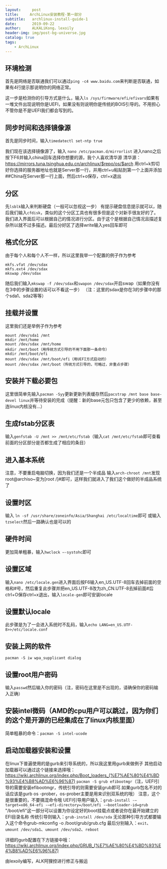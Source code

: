 ```yaml
---
layout:     post
title:     ArchLinux安装教程-第一部分
subtitle:   archlinux-install-guide-1
date:       2019-09-22
author:     ALKALiKong，lexoily
header-img: img/post-bg-universe.jpg
catalog: true
tags:
    - ArchLinux
---
```

## 环境检测
首先是网络是否联通我们可以通过```ping -c4 www.baidu.com```来判断是否联通，如果有4行提示那说明你的网络正常。

这一步是检测你的引导方式是什么，输入```ls /sys/firmware/efi/efivars```如果有一堆文件出现说明你是UEFI，如果没有则说明你是传统的BOIS引导的。不用担心不管你是不是UEFI我们都会写到的。


## 同步时间和选择镜像源
首先是同步时间，输入```timedatectl set-ntp true```

我们现在该选择镜像源了，输入 ```nano /etc/pacman.d/mirrorlist```
进入nano之后按下F6并输入china回车选择你想要的源，我个人喜欢清华源
清华源：https://mirrors.tuna.tsinghua.edu.cn/archlinux/$repo/os/$arch
用ctrl+k剪切好你选择的服务器地址也就是Server那一行，并用ctrl+u粘贴到第一个上面并添加##China在Server那一行上面，然后ctrl+o保存，ctrl+x退出


## 分区
先```lsblk```输入来判断硬盘（一般可以忽视这一步）
有提示硬盘信息提示就可以，随后我们输入```cfdisk```，类似的这个分区工具也有很多但是这个对新手很友好的了。我们进入界面后可以根据自己的情况进行分区。由于这个是根据自己情况且描述复杂所以就不过多描述。最后分好区了选择write输入yes回车即可


## 格式化分区
由于每个人和每个人不一样，所以这里我举一个配置的例子作为参考
```
mkfs.vfat /dev/sdax
mkfs.ext4 /dev/sdax
mkswap /dev/sdax
```
随后我们输入```mkswap -f /dev/sdax```和```swapon /dev/sdax```开启swap（如果你没有在3中的步骤设置的话可以不看这一步）
（注：这里的sdax是你在3的步骤中的那个sda1、sda2等等）


## 挂载并设置
这里我们还是举例子作为参考
```
mount /dev/sda1 /mnt
mkdir /mnt/home
mount /dev/sdax /mnt/home
mkdir /mnt/boot（用传统方式引导的不用下面那一条命令）
mkdir /mnt/boot/efi
mount /dev/sdax /mnt/boot/efi（用UEFI方式启动的）
mount /dev/sdax /mnt/boot（传统方式引导的，可略过，非重点步骤）
```


## 安装并下载必要包
这里很简单先输入```pacman -Syy```更新更新列表缓存然后```pacstrap /mnt base base-devel linux```并等待安装的完成（提醒：新的base元包只包含了更少的依赖，甚至连linux内核没有...）


## 生成fstab分区表
输入```genfstab -U /mnt >> /mnt/etc/fstab```（输入```cat /mnt/etc/fstab```即可查看前面的分区部分是否都生成了相应的条目）


## 进入基本系统
注意，不要重启电脑切换，因为我们还是一个半成品
输入```arch-chroot /mnt```发现root@archiso~变为[root /]#即可，这样我们就进入了我们这个做好的半成品系统了


## 设置时区
输入 ```ln -sf /usr/share/zoneinfo/Asia/Shanghai /etc/localtime```即可
或输入```tzselect```然后一路确认也是可以的


## 硬件时间
更加简单粗暴，输入```hwclock –-systohc```即可


## 设置区域
输入```nano /etc/locale.gen```进入界面后按F6输入en_US.UTF-8回车去掉前面的空格和#号，然后重复此步骤并把en_US.UTF-8改为zh_CN.UTF-8去掉前面#后ctrl+O保存ctrl+x退出，输入```locale-gen```即可安装locale


## 设置默认locale
此步骤是为了一会进入系统时不乱码，输入```echo LANG=en_US.UTF-8>>/etc/locale.conf```


## 安装上网的软件
```pacman -S iw wpa_supplicant dialog```


## 设置root用户密码
输入```passwd```然后输入你的密码（注，密码在这里是不出现的，请确保你的密码输入正确）


## 安装intel微码（AMD的cpu用户可以跳过，因为你们的这个是开源的已经集成在了linux内核里面）
简单粗暴的命令：```pacman -S intel-ucode```


## 启动加载器安装和设置
在linux下普遍使用的是gurb来引导系统的，所以我这里用gurb来做例子
其他启动加载器可以通过这个链接来选择哦：https://wiki.archlinux.org/index.php/Boot_loaders_(%E7%AE%80%E4%BD%93%E4%B8%AD%E6%96%87)
```pacman -S grub efibootmgr```（注，UEFI引导的需要安装efibootmgr，传统引导的则需要安装grub即可.如果gurb包名不对的话应该是gurb os -prober，os-prober主要是用来识别双系统的哦）
注意，这个是很重要的，不要搞混命令哦
UEFI引导用户输入：```grub-install -–target=x86_64-efi -–efi-directory=/boot/efi -–bootloader-id=grub```
"/boot/efi"这一部分可以设置为你设定好的boot挂载点或者说你在最开始建立的EFI目录名称
传统引导则输入：```grub-install /dev/sda```
无论那种引导方式都要输入这个命令grub-mkconfig -o /boot/grub/grub.cfg
最后分别输入：```exit```、```umount /dev/sda1```、```umount /dev/sda2```、```reboot```

详细的gurb配置在下方链接中哦：
https://wiki.archlinux.org/index.php/GRUB_(%E7%AE%80%E4%BD%93%E4%B8%AD%E6%96%87)

由lexoily编写，ALK阿狸控进行修正与搬运
